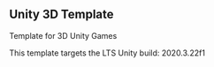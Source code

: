 ## Unity 3D Template

Template for 3D Unity Games

This template targets the LTS Unity build: 2020.3.22f1